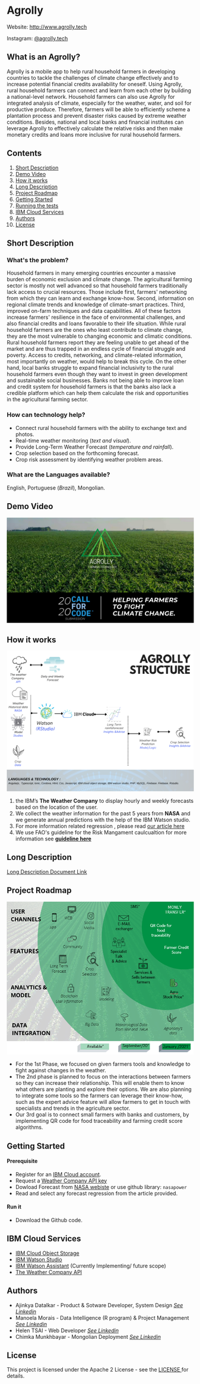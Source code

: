 # Agrolly 
Website: http://www.agrolly.tech

Instagram: [@agrolly.tech](https://www.instagram.com/agrolly.tech/)

## What is an Agrolly? ##
Agrolly is a mobile app to help rural household farmers in developing countries to tackle the challenges of climate change effectively and to increase potential financial credits availability for oneself. Using Agrolly, rural household farmers can connect and learn from each other by building a national-level network. Household farmers can also use Agrolly for integrated analysis of climate, especially for the weather, water, and soil for productive produce. Therefore, farmers will be able to efficiently scheme a plantation process and prevent disaster risks caused by extreme weather conditions. Besides, national and local banks and financial institutes can leverage Agrolly to effectively calculate the relative risks and then make monetary credits and loans more inclusive for rural household farmers.   

## Contents 

1. [Short Description](https://github.com/ajinkyadatalkar1/Agrolly/blob/master/README.md/##Short-Description)
2. [Demo Video](https://github.com/ajinkyadatalkar1/Agrolly/blob/master/README.md/##Demo-Video)
3. [How it works](https://github.com/ajinkyadatalkar1/Agrolly/blob/master/README.md/##How-it-works)
4. [Long Description](https://github.com/ajinkyadatalkar1/Agrolly/blob/master/README.md/##Long-Description)
5. [Project Roadmap](https://github.com/ajinkyadatalkar1/Agrolly/blob/master/README.md/##Project-Roadmap)
6. [Getting Started](https://github.com/ajinkyadatalkar1/Agrolly/blob/master/README.md/##Getting-Started)
7. [Running the tests](https://github.com/ajinkyadatalkar1/Agrolly/blob/master/README.md/##Running-the-tests)
8. [IBM Cloud Services](https://github.com/ajinkyadatalkar1/Agrolly/blob/master/README.md/##IBM-Cloud-Services)
9. [Authors](https://github.com/ajinkyadatalkar1/Agrolly/blob/master/README.md/##Authors)
10. [License](https://github.com/ajinkyadatalkar1/Agrolly/blob/master/README.md/##License)

## Short Description

### What's the problem?
Household farmers in many emerging countries encounter a massive burden of economic exclusion and climate change. The agricultural farming sector is mostly not well advanced so that household farmers traditionally lack access to crucial resources. Those include first, farmers' networking from which they can learn and exchange know-how. Second, information on regional climate trends and knowledge of climate-smart practices. Third, improved on-farm techniques and data capabilities. All of these factors increase farmers' resilience in the face of environmental challenges, and also financial credits and loans favorable to their life situation. While rural household farmers are the ones who least contribute to climate change, they are the most vulnerable to changing economic and climatic conditions. Rural household farmers report they are feeling unable to get ahead of the market and are thus trapped in an endless cycle of financial struggle and poverty. Access to credits, networking, and climate-related information, most importantly on weather, would help to break this cycle. On the other hand, local banks struggle to expand financial inclusivity to the rural household farmers even though they want to invest in green development and sustainable social businesses. Banks not being able to improve loan and credit system for household farmers is that the banks also lack a credible platform which can help them calculate the risk and opportunities in the agricultural farming sector.

### How can technology help?
* Connect rural household farmers with the ability to exchange text and photos.
* Real-time weather monitoring (*text and visual*).
* Provide Long-Term Weather Forecast (*temperature and rainfall*). 
* Crop selection based on the forthcoming forecast. 
* Crop risk assessment by identifying weather problem areas.

### What are the Languages available?
English, Portuguese (*Brazil*), Mongolian.

## Demo Video 
[![Demo Video](https://github.com/ajinkyadatalkar1/Agrolly/blob/master/Youtube_video.jpgn.jpg)](https://www.youtube.com/watch?v=VT4RKHwQ1hQ&t=65s "DEMO VIDEO")

## How it works
![picture alt](https://github.com/ajinkyadatalkar1/Agrolly/blob/master/Arquitecture.png?raw=true/20x10"Architecture")
1. the IBM’s **The Weather Company** to display hourly and weekly forecasts based on the location of the user.
2. We collect the weather information for the past 5 years from **NASA** and we generate annual predictions with the help of the IBM Watson studio.
3. For more information related regression , please read [our article here](Agrolly/blob/master/Draft%20Forecast%20Article%20-%20Partial%20Study..pdf)
4. We use FAO's guideline for the Risk Mangament caulcualtion for more information see [**guideline here**](http://www.fao.org/3/s2022e/s2022e00.htm#Contents)

## Long Description
[Long Description Document Link](https://github.com/ajinkyadatalkar1/Agrolly/blob/master/Long%20Description%20Pitch%20Agrolly.docx)

## Project Roadmap
![picture alt](https://github.com/ajinkyadatalkar1/Agrolly/blob/master/Agrolly_Road_Map.PNG?raw=true/20x10"Roadmap")
* For the 1st Phase, we focused on given farmers tools and knowledge to fight against changes in the weather. 
* The 2nd phase is planned to focus on the interactions between farmers so they can increase their relationship. This will enable them to know what others are planting and explore their options. We are also planning to integrate some tools so the farmers can leverage their know-how, such as the expert advice feature will allow farmers to get in touch with specialists and trends in the agriculture sector.
* Our 3rd goal is to connect small farmers with banks and customers, by implementing QR code for food traceability and farming credit score algorithms.

## Getting Started

#### Prerequisite
* Register for an [IBM Cloud account](https://www.ibm.com/account/reg/us-en/signup?formid=urx-42793&eventid=cfc-2020).
* Request a [Weather Company API key](https://callforcode.weather.com/)
* Dowload Forecast from [NASA webiste](https://power.larc.nasa.gov/data-access-viewer/) or use github library:
``` nasapower ```
* Read and select any forecast regression from the article provided.

#### Run it
* Download the Github code.

## IBM Cloud Services
* [IBM Cloud Object Storage](https://www.ibm.com/cloud/object-storage)
* [IBM Watson Studio](https://www.ibm.com/cloud/watson-studio)
* [IBM Watson Assistant](https://www.ibm.com/cloud/watson-assistant/) (Currently Implementing/ future scope)
* [The Weather Company API](https://callforcode.weather.com/)

## Authors
* Ajinkya Datalkar - Product & Sotware Developer, System Design [*See Linkedin*](https://www.linkedin.com/in/ajinkya-datalkar/)
* Manoela Morais - Data Intelligence (R program) & Project Management [*See Linkedin*](https://www.linkedin.com/in/manoelamorais/)
* Helen TSAI - Web Developer [*See Linkedin*](https://www.linkedin.com/in/helen-tsai-teyi/)
* Chimka Munkhbayar - Mongolian Deployment [*See Linkedin*](https://www.linkedin.com/in/chimka-munkhbayar-0ab421b5/)

## License
This project is licensed under the Apache 2 License - see the [ LICENSE ](https://github.com/ajinkyadatalkar1/Agrolly/blob/master/LICENSE) 
for details.
